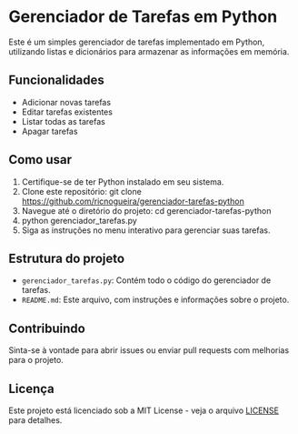 # Gerenciador de Tarefas em Python
Este é um simples gerenciador de tarefas implementado em Python,
utilizando listas e dicionários para armazenar as informações em
memória.

## Funcionalidades
- Adicionar novas tarefas
- Editar tarefas existentes
- Listar todas as tarefas
- Apagar tarefas

## Como usar
1. Certifique-se de ter Python instalado em seu sistema.
2. Clone este repositório:
   git clone https://github.com/ricnogueira/gerenciador-tarefas-python
3. Navegue até o diretório do projeto:
   cd gerenciador-tarefas-python
4. python gerenciador_tarefas.py
5. Siga as instruções no menu interativo para gerenciar suas tarefas.
## Estrutura do projeto
- `gerenciador_tarefas.py`: Contém todo o código do gerenciador de
tarefas.
- `README.md`: Este arquivo, com instruções e informações sobre o
projeto.
## Contribuindo
Sinta-se à vontade para abrir issues ou enviar pull requests com
melhorias para o projeto.
## Licença
Este projeto está licenciado sob a MIT License - veja o arquivo
[LICENSE](LICENSE) para detalhes.
